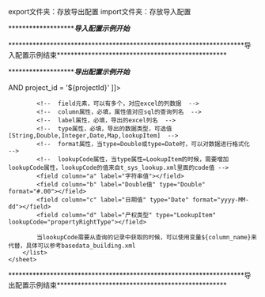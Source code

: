 export文件夹：存放导出配置
import文件夹：存放导入配置


********************************************************************导入配置示例开始*************************************************
<!--  excel元素，一个xml配置只能有一个  -->
<!--  id属性，必填，且属性值必须在整个系统保持唯一，命名格式最好是：大模块名_小模块名  -->
<excel id="basedata_building">
    <!--  sheet元素，一个excel元素里面根据业务需求可以有多个sheet节点 -->
    <!--  index属性，必填，且值从0开始表示第一个工作页，以此类推index=1表示第二个工作页...index=n表示第(n+1)个工作页 -->
    <sheet index="1">
        <!--  list元素，一个sheet元素下面只能有一个list节点  -->
        <!--  startRow属性，必填，表示数据行的开始行数，其值和sheet里面的行数一一对应  -->
        <!--  class属性，必填，值对应实体类  -->
        <list startRow="1" class="com.everwing.coreservice.common.wy.entity.property.building.TcBuildingImportList">
            <!--  field元素，一个list元素下面可以有多个field节点，根据class配置的实体类的字段一一对应 -->
            <!--  index属性，必填，对应excel表格列的位置，从0开始表示第一列，以此类推 -->
            <!--  property属性，必填，对应class导入实体类里面的属性名称 -->
            <!--  required属性，必填，表示该字段是必填项 -->
            <!--  type属性，非必填，字段值类型，其值可选范围[String,Double,Float,Long,Integer,Date,Map,LookupItem]，默认为String类型 -->
            <!--  regex属性和regexErrMsg属性，使用正则regex验证字段值并提供自定义错误消息regexErrorMsg 一一对应 -->
            <!--  pattern属性，当type属性=Date的时候必须要有pattern属性，表示日期格式 -->
            <!--  format属性， 当type属性=Map的时候，需要增加format属性，format表示自定义键值对格式的值，如format=1:是;2:否 -->
            <!--  lookupCode属性，当type属性=LookupItem的时候，需要增加lookupCode属性，lookupCode属性的值来自t_sys_lookup.xml里面的code值 -->
            <field index="0" property="fieldName4String" required="true"></field>
            <field index="1" property="fieldName4Double" type="Double" required="true" regex="^(?!0+(?:\.0+)?$)(?:[1-9]\d*|0)(?:\.\d{1,2})?$" regexErrMsg="只能输入整数或两位小数点以内的数字"></field>
            <field index="2" property="fieldName4Integer" type="Integer" required="true" regex="[0-9]" regexErrMsg="只能输入0到9的数字"></field>
            <field index="3" property="fieldName4Date" type="Date" required="true" pattern="yyyy-MM-dd"></field>
            <field index="4" property="propertyRightType" type="LookupItem" lookupCode="propertyRightType"></field>
            <field index="5" property="fieldName4Lookup" type="Map" required="true" lookupItem="houseType"></field>
            <field index="6" property="fieldName4Format" type="Map" required="true" format="Yes:是;No:否"></field>
        </list>
    </sheet>
</excel>
********************************************************************导入配置示例结束*************************************************




********************************************************************导出配置示例开始*************************************************
<!--  excel元素，一个xml配置只能有一个  -->
<!--  id属性，必填，且属性值必须在整个系统保持唯一，命名格式最好是：大模块名_小模块名  -->
<excel id="basedata_building">
    <!--  sheet元素，根据实际需求可以有多个  -->
    <!--  label属性，必填，表示sheet名称  -->
    <sheet label="住宅信息">
        <!--  list元素，只能有一个，表示数据列表  -->
        <list>
            <!--  sql元素，只能有一个，查询数据的SQL  -->
            <!--  id属性，必填，工具生成UUID  -->
            <sql id="20f49248-4193-48cf-b8b9-d4d2a1b1c8e7">
                <![CDATA[
                    SELECT
                            a,
                            b,
                            c,
                            d
                    FROM t
                    WHERE 1 = 1
                    <#if projectId??>
                        AND project_id = '${projectId}'
                    </#if>
                ]]>
            </sql>

            <!--  field元素，可以有多个，对应excel的列数据  -->
            <!--  column属性，必填，属性值对应sql的查询列名  -->
            <!--  label属性，必填，导出的excel列名  -->
            <!--  type属性，必填，导出的数据类型，可选值[String,Double,Integer,Date,Map,lookupItem]  -->
            <!--  format属性，当type=Double或type=Date时，可以对数据进行格式化  -->
            <!--  lookupCode属性，当type属性=LookupItem的时候，需要增加lookupCode属性，lookupCode的值来自t_sys_lookup.xml里面的code值 -->
            <field column="a" label="字符串值"></field>
            <field column="b" label="Double值" type="Double" format="#.00"></field>
            <field column="c" label="日期值" type="Date" format="yyyy-MM-dd"></field>
            <field column="d" label="产权类型" type="LookupItem" lookupCode="propertyRightType"></field>

            当lookupCode需要从查询的记录中获取的时候，可以使用变量${column_name}来代替，具体可以参考basedata_building.xml
        </list>
    </sheet>
</excel>
********************************************************************导出配置示例结束*************************************************
